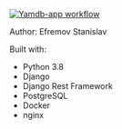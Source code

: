 [![Yamdb-app workflow](https://github.com/backdev96/yamdb_final/workflows/Yamdb-app_workflow/badge.svg)](https://github.com/backdev96/yamdb_final_docker/actions)

Author: Efremov Stanislav

Built with:

- Python 3.8
- Django
- Django Rest Framework
- PostgreSQL
- Docker
- nginx
